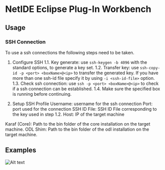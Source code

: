 # NetIDE Eclipse Plug-In Workbench

## Usage

### SSH Connection
To use a ssh connections the following steps need to be taken.

1. Configure SSH
1.1. Key generate: use `ssh-keygen -b 4096` with the standard options, to generate a key set.
1.2. Transfer key: use `ssh-copy-id -p <port> <boxName>@<ip>` to transfer the generated key. If you have more than one ssh-id file specify it by using `-i <ssh-id-file>` option.
1.3. Check ssh connection: use `ssh -p <port> <boxName>@<ip>` to check if a ssh connection can be established.
1.4. Make sure the specified box is running before continuing.

2. Setup SSH Profile
Username: username for the ssh connection
Port: port used for the connection
SSH ID File: SSH ID File corresponding to the key used in step 1.2.
Host: IP of the target machine

Karaf (Core): Path to the bin folder of the core installation on the target machine.
ODL Shim: Path to the bin folder of the odl installation on the target machine.

## Examples

![Alt text](/ExampleConfig.png?raw=true " ")
